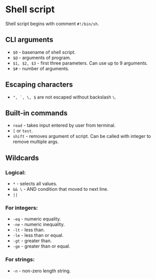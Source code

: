 # Shell script

Shell script begins with comment `#!/bin/sh`.

## CLI arguments

-   `$0` - basename of shell script.
-   `$@` - arguments of program.
-   `$1, $2, $3` - first three parameters. Can use up to 9 arguments.
-   `$#` - number of arguments.

## Escaping characters

-   `` ", `, \, $ `` are not escaped without backslash `\`.

## Built-in commands

-   `read` - takes input entered by user from terminal.
-   `[` or `test`.
-   `shift` - removes argument of script. Can be called with integer to remove multiple args.

## Wildcards

### Logical:

-   `*` - selects all values.
-   `&& \` - AND condition that moved to next line.
-   `||`

### For integers:

-   `-eq` - numeric equality.
-   `-ne` - numeric inequality.
-   `-lt` - less than.
-   `-le` - less than or equal.
-   `-gt` - greater than.
-   `-ge` - greater than or equal.

### For strings:

-   `-n` - non-zero length string.
